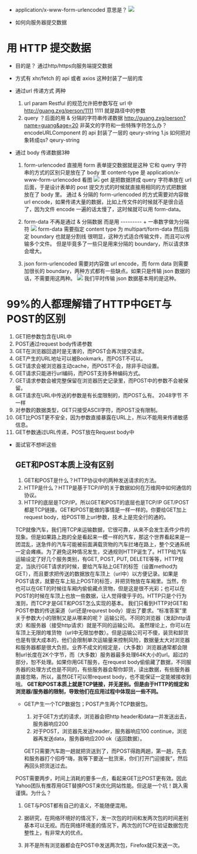 [](https://juejin.cn/post/7050430220632850440)

- application/x-www-form-urlencoded 意思是？
  ![](https://p3-juejin.byteimg.com/tos-cn-i-k3u1fbpfcp/b09a4411e26a40a0be7272dae3213eeb~tplv-k3u1fbpfcp-watermark.awebp?)

- 如何向服务器提交数据

# 用 HTTP 提交数据

- 目的是？
  通过http/https向服务端提交数据
- 方式有
   xhr/fetch 的 api 或者 axios 这种封装了一层的库

- 通过url 传递方式 两种
  1. url param
    Restful 的规范允许把参数写在 url 中
    http://guang.zxg/person/1111   1111 就是路径中的参数 
  2. query
    ？后面的用 & 分隔的字符串传递数据
    http://guang.zxg/person?name=guang&age=20
    非英文的字符和一些特殊字符怎么办？ encodeURLComponent 的 api  封装了一层的 qeury-string 
    1.js
    如何把对象转成qs?  qeury-string 

- 通过 body 传递数据3种
  1. form-urlencoded
    直接用 form 表单提交数据就是这种
    它和 query 字符串的方式的区别只是放在了 body 里
    content-type 是 application/x-www-form-urlencoded
    看图 ![](https://p3-juejin.byteimg.com/tos-cn-i-k3u1fbpfcp/b09a4411e26a40a0be7272dae3213eeb~tplv-k3u1fbpfcp-watermark.awebp?)
    get 是把数据拼成 query 字符串放在 url 后面，于是设计表单的 post 提交方式的时候就直接用相同的方式把数据放在了 body 里。
    通过 & 分隔的 form-urlencoded 的方式需要对内容做 url encode，如果传递大量的数据，比如上传文件的时候就不是很合适了，因为文件 encode 一遍的话太慢了，这时候就可以用 form-data。
  
  2. form-data
    不再是通过 & 分隔数据 而是用 --------- + 一串数字做为分隔符
    ![](https://p6-juejin.byteimg.com/tos-cn-i-k3u1fbpfcp/af563395e1984ea5b90a19a04ce6730f~tplv-k3u1fbpfcp-watermark.awebp?)
    form-data 需要指定 content type 为 multipart/form-data
    然后指定 boundary 也就是分割线
    很明显，这种方式适合传输文件，而且可以传输多个文件。
    但是毕竟多了一些只是用来分隔的 boundary，所以请求体会增大。
  3. json
    form-urlencoded 需要对内容做 url encode，而 form data 则需要加很长的 boundary，两种方式都有一些缺点。如果只是传输 json 数据的话，不需要用这两种。
    ![](https://p1-juejin.byteimg.com/tos-cn-i-k3u1fbpfcp/c429166d35264cea922ebe45d399d4ef~tplv-k3u1fbpfcp-watermark.awebp?)
    我们平时传输 json 数据基本用的是这种。

# 99%的人都理解错了HTTP中GET与POST的区别
  1. GET把参数包含在URL中
  2. POST通过request body传递参数
  3. GET在浏览器回退时是无害的，而POST会再次提交请求。
  4. GET产生的URL地址可以被Bookmark，而POST不可以。
  5. GET请求会被浏览器主动cache，而POST不会，除非手动设置。
  6. GET请求只能进行url编码，而POST支持多种编码方式。
  7. GET请求参数会被完整保留在浏览器历史记录里，而POST中的参数不会被保留。
  8. GET请求在URL中传送的参数是有长度限制的，而POST么有。
    2048字节 不一样
  9. 对参数的数据类型，GET只接受ASCII字符，而POST没有限制。
  10. GET比POST更不安全，因为参数直接暴露在URL上，所以不能用来传递敏感信息。
  11. GET参数通过URL传递，POST放在Request body中

- 面试官不想听这些
  ## GET和POST本质上没有区别
  1. GET和POST是什么？HTTP协议中的两种发送请求的方法。
  2. HTTP是什么？HTTP是基于TCP/IP的关于数据如何在万维网中如何通信的协议。
  3. HTTP的底层是TCP/IP。所以GET和POST的底层也是TCP/IP
    GET/POST都是TCP链接。GET和POST能做的事情是一样一样的。你要给GET加上request body，给POST带上url参数，技术上是完全行的通的。

  TCP就像汽车，我们用TCP来运输数据，它很可靠，从来不会发生丢件少件的现象。但是如果路上跑的全是看起来一模一样的汽车，那这个世界看起来是一团混乱，送急件的汽车可能被前面满载货物的汽车拦堵在路上，整个交通系统一定会瘫痪。为了避免这种情况发生，交通规则HTTP诞生了。HTTP给汽车运输设定了好几个服务类别，有GET, POST, PUT, DELETE等等，HTTP规定，当执行GET请求的时候，要给汽车贴上GET的标签（设置method为GET），而且要求把传送的数据放在车顶上（url中）以方便记录。如果是POST请求，就要在车上贴上POST的标签，并把货物放在车厢里。当然，你也可以在GET的时候往车厢内偷偷藏点货物，但是这是很不光彩；也可以在POST的时候在车顶上也放一些数据，让人觉得傻乎乎的。HTTP只是个行为准则，而TCP才是GET和POST怎么实现的基本。
  我们只看到HTTP对GET和POST参数的传送渠道（url还是requrest body）提出了要求。“标准答案”里关于参数大小的限制又是从哪来的呢？
  运输公司。不同的浏览器（发起http请求）和服务器（接受http请求）就是不同的运输公司。 虽然理论上，你可以在车顶上无限的堆货物（url中无限加参数）。但是运输公司可不傻，装货和卸货也是有很大成本的，他们会限制单次运输量来控制风险，数据量太大对浏览器和服务器都是很大负担。业界不成文的规定是，（大多数）浏览器通常都会限制url长度在2K个字节，而（大多数）服务器最多处理64K大小的url。超过的部分，恕不处理。如果你用GET服务，在request body偷偷藏了数据，不同服务器的处理方式也是不同的，有些服务器会帮你卸货，读出数据，有些服务器直接忽略，所以，虽然GET可以带request body，也不能保证一定能被接收到哦。
  **GET和POST本质上就是TCP链接，并无差别。但是由于HTTP的规定和浏览器/服务器的限制，导致他们在应用过程中体现出一些不同。**

  - GET产生一个TCP数据包；POST产生两个TCP数据包。
    1. 对于GET方式的请求，浏览器会把http header和data一并发送出去，服务器响应200
    2. 对于POST，浏览器先发送header，服务器响应100 continue，浏览器再发送data，服务器响应200 ok（返回数据）。

    GET只需要汽车跑一趟就把货送到了，而POST得跑两趟，第一趟，先去和服务器打个招呼“嗨，我等下要送一批货来，你们打开门迎接我”，然后再回头把货送过去。

  POST需要两步，时间上消耗的要多一点，看起来GET比POST更有效。因此Yahoo团队有推荐用GET替换POST来优化网站性能。但这是一个坑！跳入需谨慎。为什么？

  1. GET与POST都有自己的语义，不能随便混用。

  2. 据研究，在网络环境好的情况下，发一次包的时间和发两次包的时间差别基本可以无视。而在网络环境差的情况下，两次包的TCP在验证数据包完整性上，有非常大的优点。

  3. 并不是所有浏览器都会在POST中发送两次包，Firefox就只发送一次。

  

  



